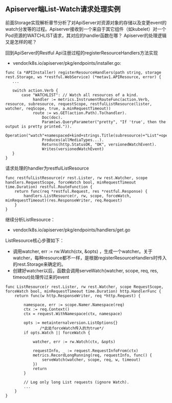 ## Apiserver端List-Watch请求处理实例
前面Storage实现解析章节分析了对ApiServer对资源对象的存储以及变更event的watch分发等的过程。Apiserver接收到一个来自于其它组件（如kubelet）对一个Pod资源的WATCHLIST请求，其对应的handler函数在哪？ Apiserver的处理逻辑又是怎样的呢？

回到ApiServer的Restful Api注册过程的registerResourceHandlers方法实现
* vendor/k8s.io/apiserver/pkg/endpoints/installer.go:

```
func (a *APIInstaller) registerResourceHandlers(path string, storage rest.Storage, ws *restful.WebService) (*metav1.APIResource, error) {
   ...
   
   switch action.Verb {
       case "WATCHLIST": // Watch all resources of a kind.
			handler := metrics.InstrumentRouteFunc(action.Verb, resource, subresource, requestScope, restfulListResource(lister, watcher, reqScope, true, a.minRequestTimeout))
			route := ws.GET(action.Path).To(handler).
				Doc(doc).
				Param(ws.QueryParameter("pretty", "If 'true', then the output is pretty printed.")).
				Operation("watch"+namespaced+kind+strings.Title(subresource)+"List"+operationSuffix).
				Produces(allMediaTypes...).
				Returns(http.StatusOK, "OK", versionedWatchEvent).
				Writes(versionedWatchEvent)
   }
}
```
请求处理的handler为restfulListResource

```
func restfulListResource(r rest.Lister, rw rest.Watcher, scope handlers.RequestScope, forceWatch bool, minRequestTimeout time.Duration) restful.RouteFunction {
	return func(req *restful.Request, res *restful.Response) {
		handlers.ListResource(r, rw, scope, forceWatch, minRequestTimeout)(res.ResponseWriter, req.Request)
	}
}
```
继续分析ListResource：
* vendor/k8s.io/apiserver/pkg/endpoints/handlers/get.go

ListResource核心步骤如下：
* 调用watcher, err := rw.Watch(ctx, &opts) ，生成一个watcher。关于watcher，每种resource都不一样，是根据registerResourceHandlers时传入的rest.Storage来确定的。
* 创建好watcher以后，函数会调用serveWatch(watcher, scope, req, res, timeout)处理传过来的event

```
func ListResource(r rest.Lister, rw rest.Watcher, scope RequestScope, forceWatch bool, minRequestTimeout time.Duration) http.HandlerFunc {
	return func(w http.ResponseWriter, req *http.Request) {
		
		namespace, err := scope.Namer.Namespace(req)
		ctx := req.Context()
		ctx = request.WithNamespace(ctx, namespace)

		opts := metainternalversion.ListOptions{}
               /*此处forceWatch传入的为true*/
		if opts.Watch || forceWatch {

			watcher, err := rw.Watch(ctx, &opts)
			
			requestInfo, _ := request.RequestInfoFrom(ctx)
			metrics.RecordLongRunning(req, requestInfo, func() {
				serveWatch(watcher, scope, req, w, timeout)
			})
			return
		}

		// Log only long List requests (ignore Watch).
		...
	}
}
```

